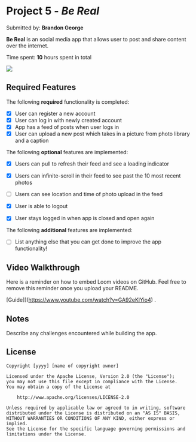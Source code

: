 # Project 5 - *Be Real*

Submitted by: **Brandon George**

**Be Real** is an social media app that allows user to post and share content over the internet.

Time spent: **10** hours spent in total

<div>
    <a href="https://www.loom.com/share/9f4ca4aca910414896d4fe92203cb846">
    </a>
    <a href="https://www.loom.com/share/9f4ca4aca910414896d4fe92203cb846">
      <img style="max-width:300px;" src="https://cdn.loom.com/sessions/thumbnails/9f4ca4aca910414896d4fe92203cb846-with-play.gif">
    </a>
  </div>

## Required Features

The following **required** functionality is completed:

- [x] User can register a new account
- [x] User can log in with newly created account
- [x] App has a feed of posts when user logs in
- [x] User can upload a new post which takes in a picture from photo library and a caption	
 
The following **optional** features are implemented:

- [x] Users can pull to refresh their feed and see a loading indicator
- [x] Users can infinite-scroll in their feed to see past the 10 most recent photos
- [ ] Users can see location and time of photo upload in the feed	
- [x] User is able to logout
- [x] User stays logged in when app is closed and open again	


The following **additional** features are implemented:

- [ ] List anything else that you can get done to improve the app functionality!

## Video Walkthrough

Here is a reminder on how to embed Loom videos on GitHub. Feel free to remove this reminder once you upload your README. 

[Guide]](https://www.youtube.com/watch?v=GA92eKlYio4) .

## Notes

Describe any challenges encountered while building the app.

## License

    Copyright [yyyy] [name of copyright owner]

    Licensed under the Apache License, Version 2.0 (the "License");
    you may not use this file except in compliance with the License.
    You may obtain a copy of the License at

        http://www.apache.org/licenses/LICENSE-2.0

    Unless required by applicable law or agreed to in writing, software
    distributed under the License is distributed on an "AS IS" BASIS,
    WITHOUT WARRANTIES OR CONDITIONS OF ANY KIND, either express or implied.
    See the License for the specific language governing permissions and
    limitations under the License.
